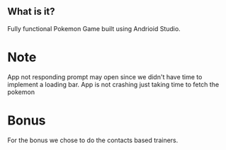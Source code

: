 ## What is it?

Fully functional Pokemon Game built using Andrioid Studio.

# Note
App not responding prompt may open since we didn't have time to implement a loading bar.
App is not crashing just taking time to fetch the pokemon

# Bonus
For the bonus we chose to do the contacts based trainers.

